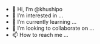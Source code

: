- 👋 Hi, I’m @khushipo
- 👀 I’m interested in ...
- 🌱 I’m currently learning ...
- 💞️ I’m looking to collaborate on ...
- 📫 How to reach me ...

<!---
khushipo/khushipo is a ✨ special ✨ repository because its `README.md` (this file) appears on your GitHub profile.
You can click the Preview link to take a look at your changes.
--->
